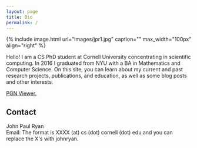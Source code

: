 ```yaml
---
layout: page
title: Bio
permalink: /
---
```


{% include image.html url="images/jpr1.jpg" caption="" max_width="100px" align="right" %}

Hello! I am a CS PhD student at Cornell University concentrating in scientific computing. In 2016 I graduated from NYU with a BA in Mathematics and Computer Science. On this site, you can learn about my current and past research projects, publications, and education, as well as some blog posts and other interests.  

[PGN Viewer.](/pgn-viewer)


## Contact

John Paul Ryan <br />
Email: The format is XXXX (at) cs (dot) cornell (dot) edu and you can replace the X's with johnryan. 

